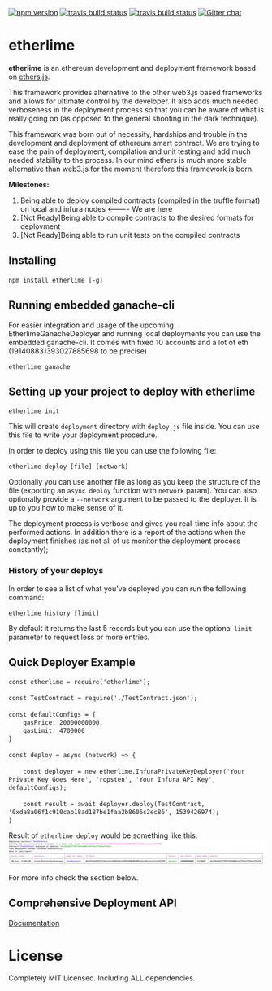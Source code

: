 [![npm version](https://badge.fury.io/js/etherlime.svg)](https://badge.fury.io/js/etherlime) [![travis build status](https://img.shields.io/travis/LimeChain/etherlime/master.svg)](https://travis-ci.org/LimeChain/etherlime) [![travis build status](https://img.shields.io/codecov/c/github/LimeChain/etherlime/master.svg)](https://codecov.io/gh/LimeChain/etherlime)
[![Gitter chat](https://badges.gitter.im/lime-tech-talks/Lobby.png)](https://gitter.im/lime-tech-talks/Lobby)


# etherlime

**etherlime** is an ethereum development and deployment framework based on [ethers.js](https://github.com/ethers-io/ethers.js/).

This framework provides alternative to the other web3.js based frameworks and allows for ultimate control by the developer. It also adds much needed verboseness in the deployment process so that you can be aware of what is really going on (as opposed to the general shooting in the dark technique).

This framework was born out of necessity, hardships and trouble in the development and deployment of ethereum smart contract. We are trying to ease the pain of deployment, compilation and unit testing and add much needed stability to the process. In our mind ethers is much more stable alternative than web3.js for the moment therefore this framework is born.

**Milestones:**
1. Being able to deploy compiled contracts (compiled in the truffle format) on local and infura nodes <---- We are here
2. [Not Ready]Being able to compile contracts to the desired formats for deployment
3. [Not Ready]Being able to run unit tests on the compiled contracts

## Installing

```
npm install etherlime [-g]
```
## Running embedded ganache-cli

For easier integration and usage of the upcoming EtherlimeGanacheDeployer and running local deployments you can use the embedded ganache-cli. It comes with fixed 10 accounts and a lot of eth (191408831393027885698 to be precise)

```
etherlime ganache
```

## Setting up your project to deploy with etherlime

```
etherlime init
```
This will create `deployment` directory with `deploy.js` file inside. You can use this file to write your deployment procedure.

In order to deploy using this file you can use the following file:
```
etherlime deploy [file] [network]
```

Optionally you can use another file as long as you keep the structure of the file (exporting an `async deploy` function with `network` param). You can also optionally provide a `--network` argument to be passed to the deployer. It is up to you how to make sense of it.

The deployment process is verbose and gives you real-time info about the performed actions. In addition there is a report of the actions when the deployment finishes (as not all of us monitor the deployment process constantly);

### History of your deploys
In order to see a list of what you've deployed you can run the following command:
```
etherlime history [limit]
```

By default it returns the last 5 records but you can use the optional `limit` parameter to request less or more entries.

## Quick Deployer Example

```
const etherlime = require('etherlime');

const TestContract = require('./TestContract.json');

const defaultConfigs = {
	gasPrice: 20000000000,
	gasLimit: 4700000
}

const deploy = async (network) => {

	const deployer = new etherlime.InfuraPrivateKeyDeployer('Your Private Key Goes Here', 'ropsten', 'Your Infura API Key', defaultConfigs);
	
	const result = await deployer.deploy(TestContract, '0xda8a06f1c910cab18ad187be1faa2b8606c2ec86', 1539426974);
}

```

Result of `etherlime deploy` would be something like this:
[![Deployment result](DeploymentResult.png)](https://imgur.com/a/NyLX9mH)

For more info check the section below.

## Comprehensive Deployment API

[Documentation](https://etherlime.readthedocs.io/en/latest/)

# License
Completely MIT Licensed. Including ALL dependencies.
